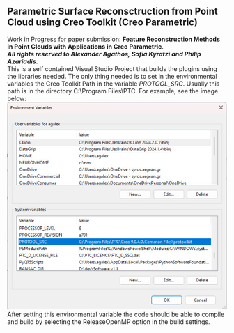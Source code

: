 ## Parametric Surface Reconsctruction from Point Cloud using Creo Toolkit (Creo Parametric)
Work in Progress for paper submission: **Feature Reconstruction Methods in Point Clouds with Applications in Creo Parametric**.<br>
***All rights reserved to Alexander Agathos, Sofia Kyratzi and Philip Azariadis***.<br>
This is a self contained Visual Studio Project that builds the plugins using the libraries needed. The only thing needed is to set in the environmental variables the Creo Toolkit Path in the variable *PROTOOL_SRC*. Usually this path is in the directory C:\Program Files\PTC\. For example,  see the image below:<br>
![Environmental Variable](https://github.com/agalex1974/CreoSurfaceReconstructionFromPC/blob/main/ReadMeImages/2.jpg?raw=true) <br>
After setting this environmental variable the code should be able to compile and build by selecting the ReleaseOpenMP option in the build settings. 




